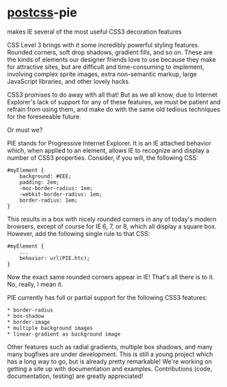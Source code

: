 # [postcss](https://github.com/postcss/postcss)-pie

makes IE several of the most useful CSS3 decoration features

CSS Level 3 brings with it some incredibly powerful styling features.  Rounded corners, soft drop shadows, gradient
fills, and so on.  These are the kinds of elements our designer friends love to use because they make for attractive
sites, but are difficult and time-consuming to implement, involving complex sprite images, extra non-semantic markup,
large JavaScript libraries, and other lovely hacks.

CSS3 promises to do away with all that!  But as we all know, due to Internet Explorer's lack of support for any of
these features, we must be patient and refrain from using them, and make do with the same old tedious techniques for
the foreseeable future.

Or must we?

PIE stands for Progressive Internet Explorer.  It is an IE attached behavior which, when applied to an element, allows
IE to recognize and display a number of CSS3 properties.  Consider, if you will, the following CSS:

    #myElement {
        background: #EEE;
        padding: 2em;
        -moz-border-radius: 1em;
        -webkit-border-radius: 1em;
        border-radius: 1em;
    }

This results in a box with nicely rounded corners in any of today's modern browsers, except of course for IE 6, 7, or
8, which all display a square box.  However, add the following single rule to that CSS:

    #myElement {
        ...
        behavior: url(PIE.htc);
    }

Now the exact same rounded corners appear in IE!  That's all there is to it.  No, really, I mean it.

PIE currently has full or partial support for the following CSS3 features:

    * border-radius
    * box-shadow
    * border-image
    * multiple background images
    * linear-gradient as background image

Other features such as radial gradients, multiple box shadows, and many many bugfixes are under development.  This is
still a young project which has a long way to go, but is already pretty remarkable!  We're working on getting a site
up with documentation and examples.  Contributions (code, documentation, testing) are greatly appreciated!
